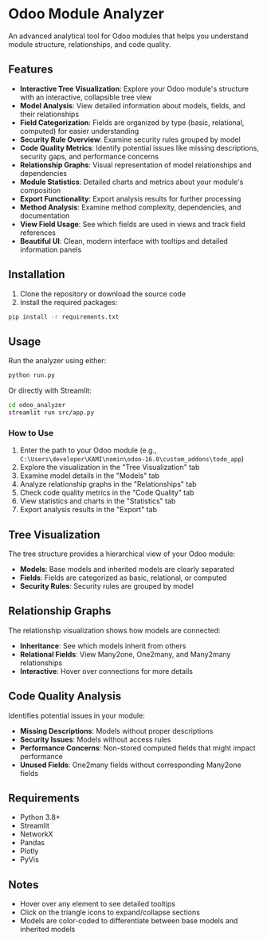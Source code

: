 # Odoo Module Analyzer

An advanced analytical tool for Odoo modules that helps you understand module structure, relationships, and code quality.

## Features

- **Interactive Tree Visualization**: Explore your Odoo module's structure with an interactive, collapsible tree view
- **Model Analysis**: View detailed information about models, fields, and their relationships
- **Field Categorization**: Fields are organized by type (basic, relational, computed) for easier understanding
- **Security Rule Overview**: Examine security rules grouped by model
- **Code Quality Metrics**: Identify potential issues like missing descriptions, security gaps, and performance concerns
- **Relationship Graphs**: Visual representation of model relationships and dependencies
- **Module Statistics**: Detailed charts and metrics about your module's composition
- **Export Functionality**: Export analysis results for further processing
- **Method Analysis**: Examine method complexity, dependencies, and documentation
- **View Field Usage**: See which fields are used in views and track field references
- **Beautiful UI**: Clean, modern interface with tooltips and detailed information panels

## Installation

1. Clone the repository or download the source code
2. Install the required packages:

```bash
pip install -r requirements.txt
```

## Usage

Run the analyzer using either:

```bash
python run.py
```

Or directly with Streamlit:

```bash
cd odoo_analyzer
streamlit run src/app.py
```

### How to Use

1. Enter the path to your Odoo module (e.g., `C:\Users\developer\KAMI\nomin\odoo-16.0\custom_addons\todo_app`)
2. Explore the visualization in the "Tree Visualization" tab
3. Examine model details in the "Models" tab
4. Analyze relationship graphs in the "Relationships" tab
5. Check code quality metrics in the "Code Quality" tab
6. View statistics and charts in the "Statistics" tab
7. Export analysis results in the "Export" tab

## Tree Visualization

The tree structure provides a hierarchical view of your Odoo module:

- **Models**: Base models and inherited models are clearly separated
- **Fields**: Fields are categorized as basic, relational, or computed
- **Security Rules**: Security rules are grouped by model

## Relationship Graphs

The relationship visualization shows how models are connected:

- **Inheritance**: See which models inherit from others
- **Relational Fields**: View Many2one, One2many, and Many2many relationships
- **Interactive**: Hover over connections for more details

## Code Quality Analysis

Identifies potential issues in your module:

- **Missing Descriptions**: Models without proper descriptions
- **Security Issues**: Models without access rules
- **Performance Concerns**: Non-stored computed fields that might impact performance
- **Unused Fields**: One2many fields without corresponding Many2one fields

## Requirements

- Python 3.8+
- Streamlit
- NetworkX
- Pandas
- Plotly
- PyVis

## Notes

- Hover over any element to see detailed tooltips
- Click on the triangle icons to expand/collapse sections
- Models are color-coded to differentiate between base models and inherited models 